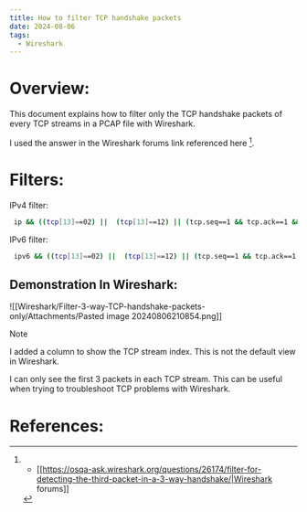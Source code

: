 ```yaml
---
title: How to filter TCP handshake packets
date: 2024-08-06
tags:
  - Wireshark
---
```

# Overview:

This document explains how to filter only the TCP handshake packets of every TCP streams in a PCAP file with Wireshark.

I used the answer in the Wireshark forums link referenced here [^1].

# Filters:

IPv4 filter:

```bash
 ip && ((tcp[13]==02) ||  (tcp[13]==12) || (tcp.seq==1 && tcp.ack==1 && tcp.len==0 && tcp.window_size_scalefactor ge 0))
```

IPv6 filter:

```bash
 ipv6 && ((tcp[13]==02) ||  (tcp[13]==12) || (tcp.seq==1 && tcp.ack==1 && tcp.len==0 && tcp.window_size_scalefactor ge 0))
```

## Demonstration In Wireshark:

![[Wireshark/Filter-3-way-TCP-handshake-packets-only/Attachments/Pasted image 20240806210854.png]]

> [!note]
> I added a column to show the TCP stream index. This is not the default view in Wireshark.

I can only see the first 3 packets in each TCP stream. This can be useful when trying to troubleshoot TCP problems with Wireshark.

# References:

[^1]: - [[https://osqa-ask.wireshark.org/questions/26174/filter-for-detecting-the-third-packet-in-a-3-way-handshake/|Wireshark forums]]

